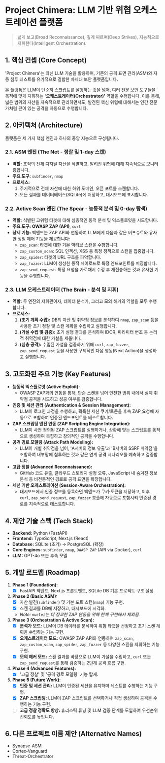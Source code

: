 # Project Chimera: LLM 기반 위협 오케스트레이션 플랫폼

> 넓게 보고(Broad Reconnaissance), 깊게 찌르며(Deep Strikes), 지능적으로 지휘한다(Intelligent Orchestration).

## 1. 핵심 컨셉 (Core Concept)

'Project Chimera'는 최신 LLM 기술을 활용하여, 기존의 공격 표면 관리(ASM)와 자동 침투 테스트를 유기적으로 결합한 차세대 보안 플랫폼입니다.

본 플랫폼은 LLM이 단순히 스크립트를 실행하는 것을 넘어, 여러 전문 보안 도구들을 목적에 맞게 지휘하는 **'오케스트레이터(Orchestrator)'** 역할을 수행합니다. 이를 통해, 넓은 범위의 자산을 지속적으로 관리하면서도, 발견된 핵심 위협에 대해서는 인간 전문가처럼 깊이 있는 공격을 자동으로 수행합니다.

## 2. 아키텍처 (Architecture)

플랫폼은 세 가지 핵심 엔진과 하나의 중앙 지능으로 구성됩니다.

### 2.1. ASM 엔진 (The Net - 정찰 및 1-day 스캔)
- **역할:** 조직의 전체 디지털 자산을 식별하고, 알려진 위협에 대해 지속적으로 모니터링합니다.
- **주요 도구:** `subfinder`, `nmap`
- **프로세스:**
    1. 주기적으로 전체 자산에 대한 하위 도메인, 오픈 포트를 스캔합니다.
    2. 모든 결과를 데이터베이스(SQLite)에 저장하고, 대시보드에 표시합니다.

### 2.2. Active Scan 엔진 (The Spear - 능동적 분석 및 0-day 탐색)
- **역할:** 식별된 고위험 타겟에 대해 심층적인 동적 분석 및 익스플로잇을 시도합니다.
- **주요 도구:** **OWASP ZAP (API)**, `curl`
- **상세 기능:** 백엔드는 ZAP API와 연동하여 LLM에게 다음과 같은 버프슈트와 유사한 정밀 제어 기능을 제공합니다:
    - `zap_scan`: 타겟에 대한 기본 액티브 스캔을 수행합니다.
    - `zap_custom_scan`: SQL 인젝션, XSS 등 특정 정책으로 스캔을 집중합니다.
    - `zap_spider`: 타겟의 URL 구조를 파악합니다.
    - `zap_fuzzer`: LLM이 생성한 동적 페이로드로 특정 엔드포인트를 퍼징합니다.
    - `zap_send_request`: 특정 요청을 가로채서 수정 후 재전송하는 것과 유사한 기능을 수행합니다.

### 2.3. LLM 오케스트레이터 (The Brain - 분석 및 지휘)
- **역할:** 두 엔진의 지휘관이자, 데이터 분석가, 그리고 모의 해커의 역할을 모두 수행합니다.
- **프로세스:**
    1. **(초기 계획 수립):** DB의 자산 및 취약점 정보를 분석하여 `nmap`, `zap_scan` 등을 사용한 초기 정찰 및 스캔 계획을 수립하고 실행합니다.
    2. **(가설 수립 및 검증):** 초기 실행 결과를 분석하여 IDOR, 파라미터 변조 등 논리적 취약점에 대한 가설을 세웁니다.
    3. **(심층 공격):** 수립된 가설을 검증하기 위해 `curl`, `zap_fuzzer`, `zap_send_request` 등을 사용한 구체적인 다음 행동(Next Action)을 생성하고 실행합니다.

## 3. 고도화된 주요 기능 (Key Features)

- **능동적 익스플로잇 (Active Exploit):**
  - OWASP ZAP과의 연동을 통해, 단순 스캔을 넘어 안전한 범위 내에서 실제 취약점 공격을 시도하고 성공 여부를 검증합니다.
- **인증 및 세션 관리 (Authentication & Session Management):**
  - LLM이 로그인 과정을 수행하고, 획득한 세션 쿠키/토큰을 후속 ZAP 요청에 자동으로 포함하여 인증된 엔드포인트를 테스트합니다.
- **ZAP 스크립팅 엔진 연동 (ZAP Scripting Engine Integration):**
  - LLM이 사전 정의된 ZAP 스크립트를 실행하거나, 상황에 맞는 스크립트를 동적으로 생성하여 복잡하고 창의적인 공격을 수행합니다.
- **공격 경로 모델링 (Attack Path Modeling):**
  - LLM이 개별 취약점을 넘어, 'A서버의 정보 유출'과 'B서버의 SSRF 취약점'을 조합하여 내부망에 침투하는 것과 같은 연계 공격 시나리오를 예측하고 검증합니다.
- **고급 정찰 (Advanced Reconnaissance):**
  - GitHub 코드 유출, 클라우드 스토리지 설정 오류, JavaScript 내 숨겨진 정보 분석 등 비전통적인 경로로 공격 표면을 확장합니다.
- **세션 기반 오케스트레이션 (Session-Aware Orchestration):**
  - 대시보드에서 인증 정보를 등록하면 백엔드가 쿠키·토큰을 저장하고, 이후 `curl`, `zap_send_request`, `zap_fuzzer` 호출에 자동으로 포함시켜 인증된 경로를 지속적으로 테스트합니다.

## 4. 제안 기술 스택 (Tech Stack)

- **Backend:** Python (FastAPI)
- **Frontend:** TypeScript, Next.js (React)
- **Database:** SQLite (초기) -> PostgreSQL (확장)
- **Core Engines:** `subfinder`, `nmap`, `OWASP ZAP` (API via Docker), `curl`
- **LLM:** GPT-4o 또는 후속 모델

## 5. 개발 로드맵 (Roadmap)

1.  **Phase 1 (Foundation):**
    -   [x] FastAPI 백엔드, Next.js 프론트엔드, SQLite DB 기본 프로젝트 구조 설정.
2.  **Phase 2 (Basic ASM):**
    -   [x] 자산 발견(`subfinder`) 및 기본 포트 스캔(`nmap`) 기능 구현.
    -   [x] 스캔 결과를 DB에 저장하고, 대시보드에 시각화.
    -   *Note: `nuclei`는 더 정교한 ZAP 연동을 위해 현재 구현에서 제외됨.*
3.  **Phase 3 (Orchestration & Active Scan):**
    -   [x] **분석가 모드:** LLM이 DB 데이터를 분석하여 위험 타겟을 선정하고 초기 스캔 계획을 수립하는 기능 구현.
    -   [x] **오케스트레이터 모드:** OWASP ZAP API와 연동하여 `zap_scan`, `zap_custom_scan`, `zap_spider`, `zap_fuzzer` 등 다양한 스캔을 지휘하는 기능 구현.
    -   [x] **모의 해커 모드:** 스캔 결과를 바탕으로 LLM이 가설을 수립하고, `curl` 또는 `zap_send_request`를 통해 검증하는 2단계 공격 흐름 구현.
4.  **Phase 4 (Advanced Features):**
    -   [x] '고급 정찰' 및 '공격 경로 모델링' 기능 탑재.
5.  **Phase 5 (Future Work):**
    -   [x] **인증 및 세션 관리:** LLM이 인증된 세션을 유지하며 테스트를 수행하는 기능 구현.
    -   [x] **ZAP 스크립팅:** LLM이 ZAP 스크립트를 선택하거나 직접 생성하여 공격을 수행하는 기능 구현.
    -   [ ] **고급 정찰 정확도 향상:** 휴리스틱 튜닝 및 LLM 검증 단계를 도입하여 우선순위 신뢰도를 높입니다.

## 6. 다른 프로젝트 이름 제안 (Alternative Names)

- Synapse-ASM
- Cortex-Vanguard
- Threat-Orchestrator
